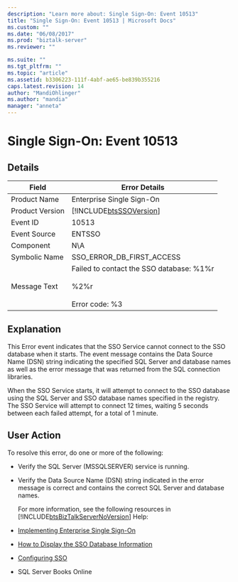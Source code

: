 ```yaml
---
description: "Learn more about: Single Sign-On: Event 10513"
title: "Single Sign-On: Event 10513 | Microsoft Docs"
ms.custom: ""
ms.date: "06/08/2017"
ms.prod: "biztalk-server"
ms.reviewer: ""

ms.suite: ""
ms.tgt_pltfrm: ""
ms.topic: "article"
ms.assetid: b3306223-111f-4abf-ae65-be839b355216
caps.latest.revision: 14
author: "MandiOhlinger"
ms.author: "mandia"
manager: "anneta"
---
```

# Single Sign-On: Event 10513
## Details  

| Field | Error Details |
|-----------------|--------------------------------------------------------------------------------------|
|  Product Name   |                              Enterprise Single Sign-On                               |
| Product Version |              [!INCLUDE[btsSSOVersion](../includes/btsssoversion-md.md)]              |
|    Event ID     |                                        10513                                         |
|  Event Source   |                                        ENTSSO                                        |
|    Component    |                                         N\A                                          |
|  Symbolic Name  |                              SSO_ERROR_DB_FIRST_ACCESS                               |
|  Message Text   | Failed to contact the SSO database: %1%r<br /><br /> %2%r<br /><br /> Error code: %3 |

## Explanation  
 This Error event indicates that the SSO Service cannot connect to the SSO database when it starts. The event message contains the Data Source Name (DSN) string indicating the specified SQL Server and database names as well as the error message that was returned from the SQL connection libraries.  

 When the SSO Service starts, it will attempt to connect to the SSO database using the SQL Server and SSO database names specified in the registry. The SSO Service will attempt to connect 12 times, waiting 5 seconds between each failed attempt, for a total of 1 minute.  

## User Action  
 To resolve this error, do one or more of the following:  

- Verify the SQL Server (MSSQLSERVER) service is running.  

- Verify the Data Source Name (DSN) string indicated in the error message is correct and contains the correct SQL Server and database names.  

  For more information, see the following resources in [!INCLUDE[btsBizTalkServerNoVersion](../includes/btsbiztalkservernoversion-md.md)] Help:  

- [Implementing Enterprise Single Sign-On](../core/implementing-enterprise-single-sign-on.md)  

- [How to Display the SSO Database Information](../core/how-to-display-the-sso-database-information.md)  

- [Configuring SSO](../core/configuring-sso.md)  

- SQL Server Books Online
